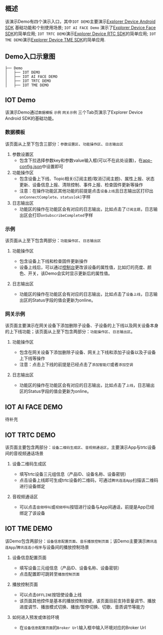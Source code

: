 ## 概述
该演示Demo有四个演示入口，其中`IOT DEMO`主要演示[Explorer Device Android SDK](https://github.com/tencentyun/iot-device-java/tree/master/explorer/explorer-device-android) 基础功能和个别使用场景; `IOT AI FACE Demo`
演示了[Explorer Device Face SDK](https://github.com/tencentyun/iot-device-java/tree/master/explorer/explorer-device-face)的简单应用; `IOT TRTC DEMO`演示[Explorer Device RTC SDK](https://github.com/tencentyun/iot-device-java/tree/master/explorer/explorer-device-rtc)的简单应用; `IOT TME DEMO`演示[Explorer Device TME SDK](https://github.com/tencentyun/iot-device-java/tree/master/explorer/explorer-device-tme)的简单应用.
## Demo入口示意图
```
├── Demo
│   ├── IOT DEMO
│   ├── IOT AI FACE DEMO
│   ├── IOT TRTC DEMO
│   ├── IOT TME DEMO
```

## IOT Demo
该演示Demo通过`数据模板` `示例` `网关示例` 三个Tab页演示了Explorer Device Android SDK的基础功能。
### 数据模板
该页面从上至下包含三部分：`参数设置区`、`功能操作区`、`日志输出区`
1. 参数设置区
    * 包含下拉选择参数key和参数value输入框(可以不在此处设置)，在[app-config.json](https://github.com/tencentyun/iot-device-java/blob/master/explorer/device-android-demo/src/main/assets/app-config.json)中设置即可
2. 功能操作区
    * 包含设备上下线、Topic相关(订阅主题/取消订阅主题)、属性上报、状态更新、设备信息上报、清除控制、事件上报、检查固件更新等操作
    * 注意：在操作功能区其他功能的前提是点击`设备上线`且日志输出区打印出`onConnectComplete，status[ok]`字样
3. 日志输出区
    * 功能区的操作在功能区会有对应的日志输出，比如点击了`订阅主题`，日志输出区会打印`onSubscribeCompleted`字样

### 示例
该页面从上至下包含两部分：`功能操作区`、`日志输出区`
1. 功能操作区
    * 包含设备上下线和检查固件更新操作
    * 设备上线后，可以通过[控制台](https://console.cloud.tencent.com/iotexplorer)更改该设备的属性值，比如灯的亮度、颜色、开关，该Demo会实时显示更新后的属性值。

2. 日志输出区
    * 功能区的操作在功能区会有对应的日志输出，比如点击了`设备上线`，日志输出区的Status字段的值会更新为online。

### 网关示例
该页面主要演示在网关设备下添加删除子设备、子设备的上下线以及网关设备本身的上下线功能；该页面从上至下包含两部分：`功能操作区`、`日志输出区`。
1. 功能操作区
    * 包含在网关设备下添加删除子设备、网关上下线和添加子设备以及子设备上下线等操作
    * 注意：点击上下线的前提是已经点击了`添加智能灯`或者`添加空调`

2. 日志输出区
    * 功能区的操作在功能区会有对应的日志输出，比如点击了`上线`，日志输出区的Status字段的值会更新为online。


## IOT AI FACE DEMO
待补充
## IOT TRTC DEMO
该页面主要包含两部分：`设备二维码生成区`、`音视频通话区`，主要演示App与trtc设备间的音视频通话场景

1. 设备二维码生成区
    * 填写trtc设备三元组信息（产品ID、设备名称、设备密钥）
    * 点击设备上线即可生成trtc设备的二维码，可通过`腾讯连连App`扫描该二维码进行设备绑定

2. 音视频通话区

    * 可以点击`音频呼叫`或`视频呼叫`按钮进行设备与App间通话，前提是App已经绑定了该设备

## IOT TME DEMO
该Demo包含两部分：`设备信息配置页面`、`音乐播放控制页面`；该Demo主要演示`腾讯连连App`/`腾讯连连小程序`与设备间的播放控制场景

1. 设备信息配置页面
    * 填写设备三元组信息（产品ID、设备名称、设备密钥）
    * 点击配置即可跳转至`播放控制页面`

2. 播放控制页面
    * 可以点击`OFFLINE`按钮使设备上线
    * 该页面其他控件是基本的播放控制按键，该页面目前支持音量调节、播放进度调节、播放模式切换、播放/暂停切换、切歌、音质调节等能力

3. 如何进入预发或体验环境
    * 在`设备信息配置页面`的`Broker Url`输入框中输入环境对应的Broker Url


